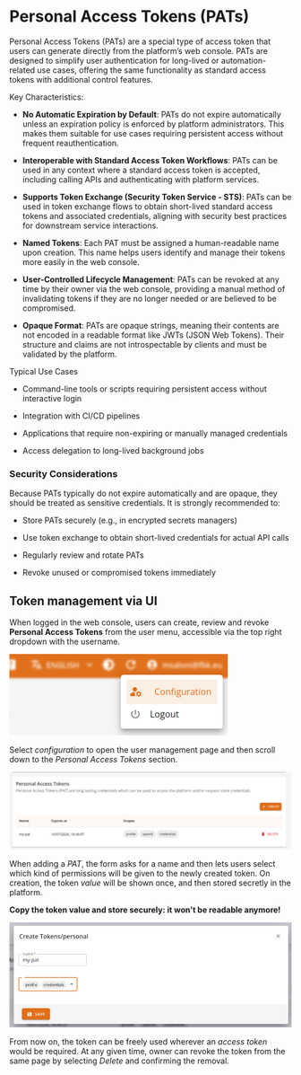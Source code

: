 # Personal Access Tokens (PATs)

Personal Access Tokens (PATs) are a special type of access token that users can generate directly from the platform’s web console. PATs are designed to simplify user authentication for long-lived or automation-related use cases, offering the same functionality as standard access tokens with additional control features.

Key Characteristics:

*    **No Automatic Expiration by Default**:
    PATs do not expire automatically unless an expiration policy is enforced by platform administrators. This makes them suitable for use cases requiring persistent access without frequent reauthentication.

*    **Interoperable with Standard Access Token Workflows**:
    PATs can be used in any context where a standard access token is accepted, including calling APIs and authenticating with platform services.

*    **Supports Token Exchange (Security Token Service - STS)**:
    PATs can be used in token exchange flows to obtain short-lived standard access tokens and associated credentials, aligning with security best practices for downstream service interactions.

*    **Named Tokens**:
    Each PAT must be assigned a human-readable name upon creation. This name helps users identify and manage their tokens more easily in the web console.

*    **User-Controlled Lifecycle Management**:
    PATs can be revoked at any time by their owner via the web console, providing a manual method of invalidating tokens if they are no longer needed or are believed to be compromised.

*    **Opaque Format**:
    PATs are opaque strings, meaning their contents are not encoded in a readable format like JWTs (JSON Web Tokens). Their structure and claims are not introspectable by clients and must be validated by the platform.

Typical Use Cases

*    Command-line tools or scripts requiring persistent access without interactive login

*    Integration with CI/CD pipelines

*    Applications that require non-expiring or manually managed credentials

*    Access delegation to long-lived background jobs

### Security Considerations

Because PATs typically do not expire automatically and are opaque, they should be treated as sensitive credentials. It is strongly recommended to:

*    Store PATs securely (e.g., in encrypted secrets managers)

*    Use token exchange to obtain short-lived credentials for actual API calls

*    Regularly review and rotate PATs

*    Revoke unused or compromised tokens immediately


## Token management via UI

When logged in the web console, users can create, review and revoke **Personal Access Tokens** from the user menu, accessible via the top right dropdown with the username. 

![User menu](../images/console/user-menu.png)


Select *configuration* to open the user management page and then scroll down to the *Personal Access Tokens* section.


![PAT section](../images/console/pat-section.png)

When adding a *PAT*, the form asks for a name and then lets users select which kind of permissions will be given to the newly created token. On creation, the token *value* will be shown once, and then stored secretly in the platform.

**Copy the token value and store securely: it won't be readable anymore!**

![PAT creation](../images/console/pat-create.png)


From now on, the token can be freely used wherever an *access token* would be required. At any given time, owner can revoke the token from the same page by selecting *Delete* and confirming the removal.